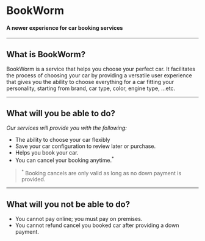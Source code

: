 # BookWorm
#### A newer experience for car booking services
___
## What is BookWorm? 

BookWorm is a service that helps you choose your perfect car. It facilitates the process of choosing your car by providing a versatile user experience that gives you the ability to choose everything for a car fitting your personality, starting from brand, car type, color, engine type, …etc.
___
## What will you be able to do?
_Our services will provide you with the following:_

- The ability to choose your car flexibly
- Save your car configuration to review later or purchase.
- Helps you book your car.
- You can cancel your booking anytime.<sup>*</sup>

> <sup>*</sup> Booking cancels are only valid as long as no down payment is provided.
___
## What will you not be able to do?

- You cannot pay online; you must pay on premises.
- You cannot refund cancel you booked car after providing a down payment.

